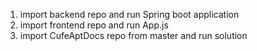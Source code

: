 1. import backend repo and run Spring boot application
2. import frontend repo and run App.js 
3. import CufeAptDocs repo from master and run solution
